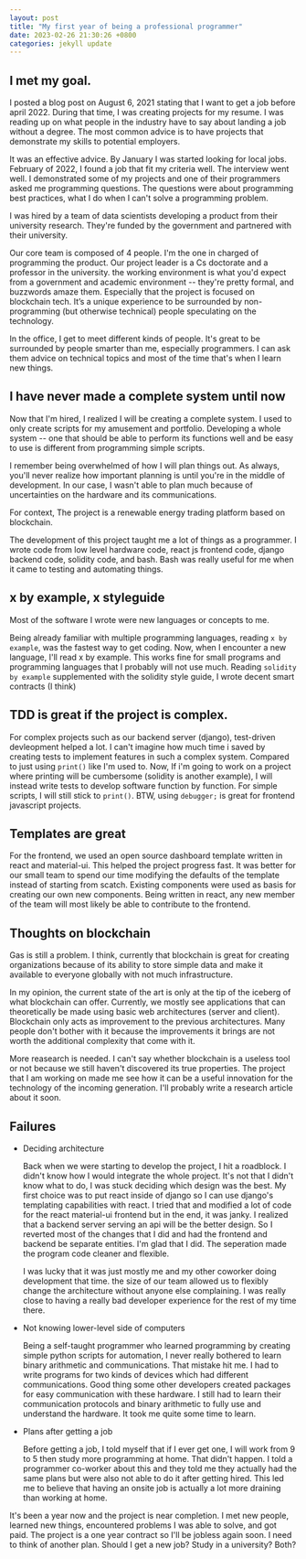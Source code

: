 ```yaml
---
layout: post
title: "My first year of being a professional programmer"
date: 2023-02-26 21:30:26 +0800
categories: jekyll update
---
```


## I met my goal.

I posted a blog post on August 6, 2021 stating that I want to get a job before
april 2022. During that time, I was creating projects for my resume. I was
reading up on what people in the industry have to say about landing a job
without a degree. The most common advice is to have projects that demonstrate
my skills to potential employers.

It was an effective advice. By January I was started looking for local jobs.
February of 2022, I found a job that fit my criteria well. The interview went
well. I demonstrated some of my projects and one of their programmers asked me
programming questions. The questions were about programming best practices,
what I do when I can't solve a programming problem.

I was hired by a team of data scientists developing a product from their
university research. They're funded by the government and partnered with their
university.

Our core team is composed of 4 people. I'm the one in charged of programming the
product. Our project leader is a Cs doctorate and a professor in the university.
the working environment is what you'd expect from a government and academic
environment -- they're pretty formal, and buzzwords amaze them. Especially that
the project is focused on blockchain tech. It’s a unique experience to be
surrounded by non-programming (but otherwise technical) people speculating on
the technology.

In the office, I get to meet different kinds of people. It's great to be
surrounded by people smarter than me, especially programmers. I can ask them
advice on technical topics and most of the time that's when I learn new things.

## I have never made a complete system until now

Now that I'm hired, I realized I will be creating a complete system. I used to
only create scripts for my amusement and portfolio. Developing a whole system
-- one that should be able to perform its functions well and be easy to use is
different from programming simple scripts.

I remember being overwhelmed of how I will plan things out. As always, you'll
never realize how important planning is until you're in the middle of
development. In our case, I wasn't able to plan much because of uncertainties
on the hardware and its communications.

For context, The project is a renewable energy trading platform based on
blockchain.

The development of this project taught me a lot of things as a
programmer. I wrote code from low level hardware code, react js frontend code,
django backend code, solidity code, and bash. Bash was really useful for me
when it came to testing and automating things.

## x by example, x styleguide

Most of the software I wrote were new languages or concepts to me.

Being already familiar with multiple programming languages, reading `x by
example`, was the fastest way to get coding. Now, when I encounter a new
language, I'll read x by example. This works fine for small programs and
programming languages that I probably will not use much. Reading `solidity
by example` supplemented with the solidity style guide, I wrote decent smart
contracts (I think)

## TDD is great if the project is complex.

For complex projects such as our backend server (django), test-driven
devleopment helped a lot. I can't imagine how much time i saved by creating
tests to implement features in such a complex system. Compared to just using
`print()` like I'm used to. Now, If i'm going to work on a project where
printing will be cumbersome (solidity is another example), I will instead write
tests to develop software function by function. For simple scripts, I will
still stick to `print()`. BTW, using `debugger;` is great for frontend
javascript projects.

## Templates are great

For the frontend, we used an open source dashboard template written in react
and material-ui. This helped the project progress fast. It was better for our
small team to spend our time modifying the defaults of the template instead of
starting from scatch. Existing components were used as basis for creating our
own new components. Being written in react, any new member of the team will
most likely be able to contribute to the frontend.

## Thoughts on blockchain

Gas is still a problem. I think, currently that blockchain is great for
creating organizations because of its ability to store simple data and make it
available to everyone globally with not much infrastructure.

In my opinion, the current state of the art is only at the tip of the
iceberg of what blockchain can offer. Currently, we mostly see applications
that can theoretically be made using basic web architectures (server and
client). Blockchain only acts as improvement to the previous architectures.
Many people don't bother with it because the improvements it brings are not
worth the additional complexity that come with it.

More reasearch is needed. I can't say whether blockchain is a useless tool or
not because we still haven't discovered its true properties. The project
that I am working on made me see how it can be a useful innovation for
the technology of the incoming generation. I'll probably write a research
article about it soon.

## Failures

- Deciding architecture

  Back when we were starting to develop the project, I hit a roadblock.
  I didn't know how I would integrate the whole project. It's not that I didn't
  know what to do, I was stuck deciding which design was the best. My first
  choice was to put react inside of django so I can use django's templating
  capabilities with react. I tried that and modified a lot of code for the
  react material-ui frontend but in the end, it was janky. I realized that a
  backend server serving an api will be the better design. So I reverted most
  of the changes that I did and had the frontend and backend be separate
  entities. I'm glad that I did. The seperation made the program code cleaner
  and flexible.

  I was lucky that it was just mostly me and my other coworker doing
  development that time. the size of our team allowed us to flexibly change the
  architecture without anyone else complaining. I was really close to having a
  really bad developer experience for the rest of my time there.

- Not knowing lower-level side of computers

  Being a self-taught programmer who learned programming by creating simple
  python scripts for automation, I never really bothered to learn binary
  arithmetic and communications. That mistake hit me. I had to write programs
  for two kinds of devices which had different communications. Good thing some
  other developers created packages for easy communication with these
  hardware. I still had to learn their communication protocols and binary
  arithmetic to fully use and understand the hardware. It took me quite some
  time to learn.

- Plans after getting a job

  Before getting a job, I told myself that if I ever get one, I will work from 9
  to 5 then study more programming at home. That didn't happen. I told a
  programmer co-worker about this and they told me they actually had the same
  plans but were also not able to do it after getting hired. This led me to
  believe that having an onsite job is actually a lot more draining than working
  at home.

It's been a year now and the project is near completion. I met new people,
learned new things, encountered problems I was able to solve, and got paid. The
project is a one year contract so I'll be jobless again soon. I need to think
of another plan. Should I get a new job? Study in a university? Both?

